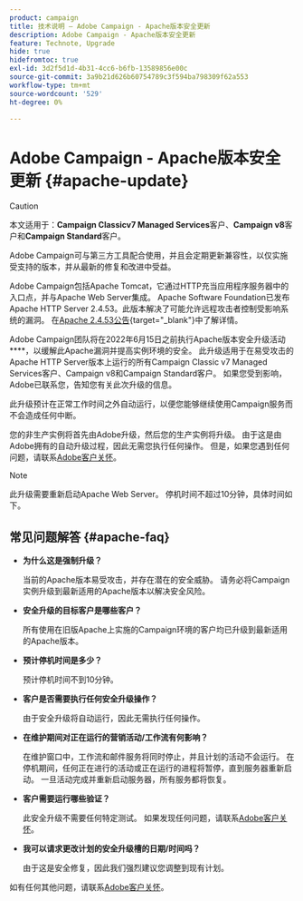 ```yaml
---
product: campaign
title: 技术说明 — Adobe Campaign - Apache版本安全更新
description: Adobe Campaign - Apache版本安全更新
feature: Technote, Upgrade
hide: true
hidefromtoc: true
exl-id: 3d2f5d1d-4b31-4cc6-b6fb-13589856e00c
source-git-commit: 3a9b21d626b60754789c3f594ba798309f62a553
workflow-type: tm+mt
source-wordcount: '529'
ht-degree: 0%

---
```


# Adobe Campaign - Apache版本安全更新 {#apache-update}

>[!CAUTION]
>本文适用于：**Campaign Classicv7 Managed Services**&#x200B;客户、**Campaign v8**&#x200B;客户和&#x200B;**Campaign Standard**&#x200B;客户。

Adobe Campaign可与第三方工具配合使用，并且会定期更新兼容性，以仅实施受支持的版本，并从最新的修复和改进中受益。

Adobe Campaign包括Apache Tomcat，它通过HTTP充当应用程序服务器中的入口点，并与Apache Web Server集成。 Apache Software Foundation已发布Apache HTTP Server 2.4.53。此版本解决了可能允许远程攻击者控制受影响系统的漏洞。 在[Apache 2.4.53公告](https://downloads.apache.org/httpd/Announcement2.4.html){target="_blank"}中了解详情。

Adobe Campaign团队将在2022年6月15日之前执行Apache版本安全升级活动&#x200B;****，以缓解此Apache漏洞并提高实例环境的安全。 此升级适用于在易受攻击的Apache HTTP Server版本上运行的所有Campaign Classic v7 Managed Services客户、Campaign v8和Campaign Standard客户。 如果您受到影响，Adobe已联系您，告知您有关此次升级的信息。

此升级预计在正常工作时间之外自动运行，以便您能够继续使用Campaign服务而不会造成任何中断。

您的非生产实例将首先由Adobe升级，然后您的生产实例将升级。 由于这是由Adobe拥有的自动升级过程，因此无需您执行任何操作。 但是，如果您遇到任何问题，请联系[Adobe客户关怀](https://experienceleague.adobe.com/?support-solution=Campaign#support)。


>[!NOTE]
>此升级需要重新启动Apache Web Server。 停机时间不超过10分钟，具体时间如下。
> 

## 常见问题解答 {#apache-faq}

* **为什么这是强制升级？**

  当前的Apache版本易受攻击，并存在潜在的安全威胁。 请务必将Campaign实例升级到最新适用的Apache版本以解决安全风险。

* **安全升级的目标客户是哪些客户？**

  所有使用在旧版Apache上实施的Campaign环境的客户均已升级到最新适用的Apache版本。

* **预计停机时间是多少？**

  预计停机时间不到10分钟。

* **客户是否需要执行任何安全升级操作？**

  由于安全升级将自动运行，因此无需执行任何操作。

* **在维护期间对正在运行的营销活动/工作流有何影响？**

  在维护窗口中，工作流和邮件服务将同时停止，并且计划的活动不会运行。 在停机期间，任何正在进行的活动或正在运行的进程将暂停，直到服务器重新启动。 一旦活动完成并重新启动服务器，所有服务都将恢复。

* **客户需要运行哪些验证？**

  此安全升级不需要任何特定测试。 如果发现任何问题，请联系[Adobe客户关怀](https://experienceleague.adobe.com/?support-solution=Campaign#support)。


* **我可以请求更改计划的安全升级槽的日期/时间吗？**

  由于这是安全修复，因此我们强烈建议您调整到现有计划。


如有任何其他问题，请联系[Adobe客户关怀](https://experienceleague.adobe.com/?support-solution=Campaign#support)。
